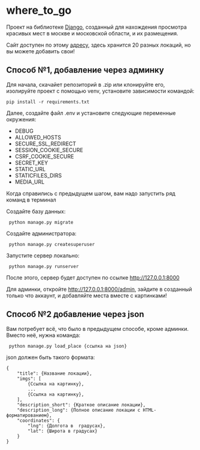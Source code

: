 # where_to_go
 Проект на библиотеке [Django](https://www.djangoproject.com/), созданный для нахождения просмотра красивых мест в москве и московской области, и их размещения.
 
 Сайт доступен по этому [адресу](https://ykyki4.pythonanywhere.com/), здесь хранится 20 разных локаций, но вы можете добавить свои!
 
 ## Способ №1, добавление через админку
 
 Для начала, скачайет репозиторий в .zip или клонируйте его, изолируйте проект с помощью venv, установите зависимости командой:
 ```
 pip install -r requirements.txt
 ```
 
 Далее, создайте файл .env и установите следующие переменные окружения:
 
 * DEBUG
 * ALLOWED_HOSTS
 * SECURE_SSL_REDIRECT
 * SESSION_COOKIE_SECURE
 * CSRF_COOKIE_SECURE
 * SECRET_KEY
 * STATIC_URL
 * STATICFILES_DIRS
 * MEDIA_URL

Когда справились с предыдущем шагом, вам надо запустить ряд команд в терминал

Создайте базу данных:

```
 python manage.py migrate
```

Создайте администратора:
```
 python manage.py createsuperuser
```

Запустите сервер локально:
```
 python manage.py runserver
```
 
После этого, сервер будет доступен по ссылке http://127.0.0.1:8000

Для админки, откройте http://127.0.0.1:8000/admin, зайдите в созданный только что аккаунт, и добавляйте места вместе с картинками!

## Способ №2 добавление через json

Вам потребует всё, что было в предыдущем способе, кроме админки. 
Вместо неё, нужна команда:

```
 python manage.py load_place {ссылка на json}
```

json должен быть такого формата:

```
{
    "title": {Название локации},
    "imgs": [
        {Cсылка на картинку},
        ...
        {Cсылка на картинку},
    ],
    "description_short": {Краткое описание локации},
    "description_long": {Полное описание локации с HTML-форматированием},
    "coordinates": {
        "lng": {Долгота в  градусах},
        "lat": {Широта в градусах}
    }
}
```
